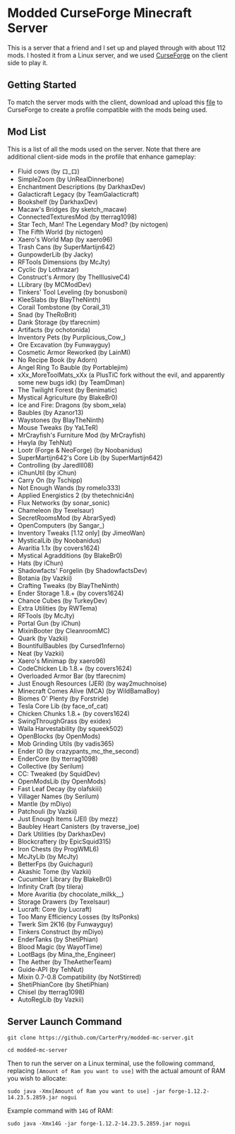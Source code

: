 # Modded CurseForge Minecraft Server

This is a server that a friend and I set up and played through with about 112 mods. I hosted it from a Linux server, and we used [CurseForge](https://www.curseforge.com/) on the client side to play it.

## Getting Started

To match the server mods with the client, download and upload this [file](https://github.com/CarterPry/modded-mc-server/blob/main/UploadThistoCurseForgeForClientSideModsToPlay.zip) to CurseForge to create a profile compatible with the mods being used.

## Mod List

This is a list of all the mods used on the server. Note that there are additional client-side mods in the profile that enhance gameplay:

- Fluid cows (by ロ_ロ)
- SimpleZoom (by UnRealDinnerbone)
- Enchantment Descriptions (by DarkhaxDev)
- Galacticraft Legacy (by TeamGalacticraft)
- Bookshelf (by DarkhaxDev)
- Macaw's Bridges (by sketch_macaw)
- ConnectedTexturesMod (by tterrag1098)
- Star Tech, Man! The Legendary Mod? (by nictogen)
- The Fifth World (by nictogen)
- Xaero's World Map (by xaero96)
- Trash Cans (by SuperMartijn642)
- GunpowderLib (by Jacky)
- RFTools Dimensions (by McJty)
- Cyclic (by Lothrazar)
- Construct's Armory (by TheIllusiveC4)
- LLibrary (by MCModDev)
- Tinkers' Tool Leveling (by bonusboni)
- KleeSlabs (by BlayTheNinth)
- Corail Tombstone (by Corail_31)
- Snad (by TheRoBrit)
- Dank Storage (by tfarecnim)
- Artifacts (by ochotonida)
- Inventory Pets (by Purplicious_Cow_)
- Ore Excavation (by Funwayguy)
- Cosmetic Armor Reworked (by LainMI)
- No Recipe Book (by Adorn)
- Angel Ring To Bauble (by Portablejim)
- xXx_MoreToolMats_xXx (a PlusTiC fork without the evil, and apparently some new bugs idk) (by TeamDman)
- The Twilight Forest (by Benimatic)
- Mystical Agriculture (by BlakeBr0)
- Ice and Fire: Dragons (by sbom_xela)
- Baubles (by Azanor13)
- Waystones (by BlayTheNinth)
- Mouse Tweaks (by YaLTeR)
- MrCrayfish's Furniture Mod (by MrCrayfish)
- Hwyla (by TehNut)
- Lootr (Forge & NeoForge) (by Noobanidus)
- SuperMartijn642's Core Lib (by SuperMartijn642)
- Controlling (by Jaredlll08)
- iChunUtil (by iChun)
- Carry On (by Tschipp)
- Not Enough Wands (by romelo333)
- Applied Energistics 2 (by thetechnici4n)
- Flux Networks (by sonar_sonic)
- Chameleon (by Texelsaur)
- SecretRoomsMod (by AbrarSyed)
- OpenComputers (by Sangar_)
- Inventory Tweaks [1.12 only] (by JimeoWan)
- MysticalLib (by Noobanidus)
- Avaritia 1.1x (by covers1624)
- Mystical Agradditions (by BlakeBr0)
- Hats (by iChun)
- Shadowfacts' Forgelin (by ShadowfactsDev)
- Botania (by Vazkii)
- Crafting Tweaks (by BlayTheNinth)
- Ender Storage 1.8.+ (by covers1624)
- Chance Cubes (by TurkeyDev)
- Extra Utilities (by RWTema)
- RFTools (by McJty)
- Portal Gun (by iChun)
- MixinBooter (by CleanroomMC)
- Quark (by Vazkii)
- BountifulBaubles (by Cursed1nferno)
- Neat (by Vazkii)
- Xaero's Minimap (by xaero96)
- CodeChicken Lib 1.8.+ (by covers1624)
- Overloaded Armor Bar (by tfarecnim)
- Just Enough Resources (JER) (by way2muchnoise)
- Minecraft Comes Alive (MCA) (by WildBamaBoy)
- Biomes O' Plenty (by Forstride)
- Tesla Core Lib (by face_of_cat)
- Chicken Chunks 1.8.+ (by covers1624)
- SwingThroughGrass (by exidex)
- Waila Harvestability (by squeek502)
- OpenBlocks (by OpenMods)
- Mob Grinding Utils (by vadis365)
- Ender IO (by crazypants_mc_the_second)
- EnderCore (by tterrag1098)
- Collective (by Serilum)
- CC: Tweaked (by SquidDev)
- OpenModsLib (by OpenMods)
- Fast Leaf Decay (by olafskiii)
- Villager Names (by Serilum)
- Mantle (by mDiyo)
- Patchouli (by Vazkii)
- Just Enough Items (JEI) (by mezz)
- Baubley Heart Canisters (by traverse_joe)
- Dark Utilities (by DarkhaxDev)
- Blockcraftery (by EpicSquid315)
- Iron Chests (by ProgWML6)
- McJtyLib (by McJty)
- BetterFps (by Guichaguri)
- Akashic Tome (by Vazkii)
- Cucumber Library (by BlakeBr0)
- Infinity Craft (by tilera)
- More Avaritia (by chocolate_milkk__)
- Storage Drawers (by Texelsaur)
- Lucraft: Core (by Lucraft)
- Too Many Efficiency Losses (by ItsPonks)
- Twerk Sim 2K16 (by Funwayguy)
- Tinkers Construct (by mDiyo)
- EnderTanks (by ShetiPhian)
- Blood Magic (by WayofTime)
- LootBags (by Mina_the_Engineer)
- The Aether (by TheAetherTeam)
- Guide-API (by TehNut)
- Mixin 0.7-0.8 Compatibility (by NotStirred)
- ShetiPhianCore (by ShetiPhian)
- Chisel (by tterrag1098)
- AutoRegLib (by Vazkii)

## Server Launch Command
```
git clone https://github.com/CarterPry/modded-mc-server.git
```
```
cd modded-mc-server
```

Then to run the server on a Linux terminal, use the following command, replacing `[Amount of Ram you want to use]` with the actual amount of RAM you wish to allocate:

```
sudo java -Xmx[Amount of Ram you want to use] -jar forge-1.12.2-14.23.5.2859.jar nogui
```

Example command with `14G` of RAM:

```
sudo java -Xmx14G -jar forge-1.12.2-14.23.5.2859.jar nogui
```
